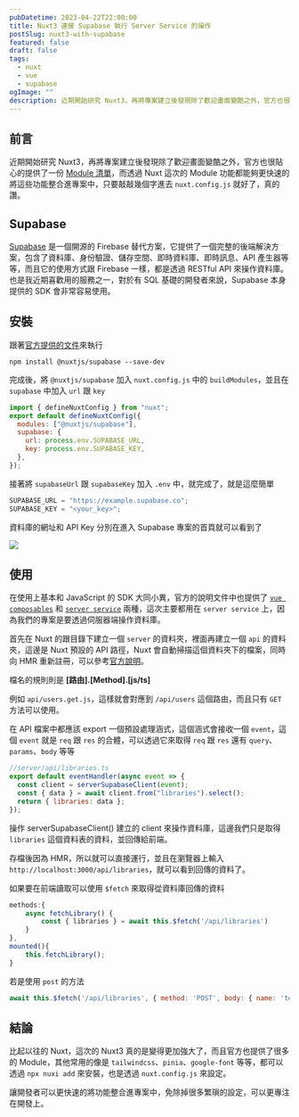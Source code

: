 ```yaml
---
pubDatetime: 2023-04-22T22:00:00
title: Nuxt3 連接 Supabase 執行 Server Service 的操作
postSlug: nuxt3-with-supabase
featured: false
draft: false
tags:
  - nuxt
  - vue
  - supabase
ogImage: ""
description: 近期開始研究 Nuxt3，再將專案建立後發現除了歡迎畫面變酷之外，官方也很貼心的提供了一份 [Module 清單](https://nuxt.com/modules)，而透過 Nuxt 這次的 Module 功能都能夠更快速的將這些功能整合進專案中，只要敲敲幾個字進去 `nuxt.config.js` 就好了，真的讚。
---
```


## 前言

近期開始研究 Nuxt3，再將專案建立後發現除了歡迎畫面變酷之外，官方也很貼心的提供了一份 [Module 清單](https://nuxt.com/modules)，而透過 Nuxt 這次的 Module 功能都能夠更快速的將這些功能整合進專案中，只要敲敲幾個字進去 `nuxt.config.js` 就好了，真的讚。

## Supabase

[Supabase](https://supabase.io/) 是一個開源的 Firebase 替代方案，它提供了一個完整的後端解決方案，包含了資料庫、身份驗證、儲存空間、即時資料庫、即時訊息、API 產生器等等，而且它的使用方式跟 Firebase 一樣，都是透過 RESTful API 來操作資料庫。也是我近期喜歡用的服務之一，對於有 SQL 基礎的開發者來說，Supabase 本身提供的 SDK 會非常容易使用。

## 安裝

跟著[官方提供的文件](https://supabase.nuxtjs.org/get-started)來執行

```
npm install @nuxtjs/supabase --save-dev
```

完成後，將 `@nuxtjs/supabase` 加入 `nuxt.config.js` 中的 `buildModules`，並且在 `supabase` 中加入 `url` 跟 `key`

```js
import { defineNuxtConfig } from "nuxt";
export default defineNuxtConfig({
  modules: ["@nuxtjs/supabase"],
  supabase: {
    url: process.env.SUPABASE_URL,
    key: process.env.SUPABASE_KEY,
  },
});
```

接著將 `supabaseUrl` 跟 `supabaseKey` 加入 `.env` 中，就完成了，就是這麼簡單

```js
SUPABASE_URL = "https://example.supabase.co";
SUPABASE_KEY = "<your_key>";
```

資料庫的網址和 API Key 分別在進入 Supabase 專案的首頁就可以看到了

![](/assets/blog/nuxt3/supabase-config.webp)

## 使用

在使用上基本和 JavaScript 的 SDK 大同小異，官方的說明文件中也提供了 [`vue composables`](https://supabase.nuxtjs.org/usage/composables/use-supabase-auth-client) 和 [`server service`](https://supabase.nuxtjs.org/usage/services/server-supabase-client) 兩種，這次主要都用在 `server service` 上，因為我們的專案是要透過伺服器端操作資料庫。

首先在 Nuxt 的跟目錄下建立一個 `server` 的資料夾，裡面再建立一個 `api` 的資料夾，這邊是 Nuxt 預設的 API 路徑，Nuxt 會自動掃描這個資料夾下的檔案，同時向 HMR 重新註冊，可以參考[官方說明](https://nuxt.com/docs/guide/directory-structure/server)。

檔名的規則則是
**[路由].[Method].[js/ts]**

例如 `api/users.get.js`，這樣就會對應到 `/api/users` 這個路由，而且只有 `GET` 方法可以使用。

在 API 檔案中都應該 export 一個預設處理涵式，這個涵式會接收一個 `event`，這個 `event` 就是 `req` 跟 `res` 的合體，可以透過它來取得 `req` 跟 `res` 還有 `query`、`params`、`body` 等等

```js
//server/api/libraries.ts
export default eventHandler(async event => {
  const client = serverSupabaseClient(event);
  const { data } = await client.from("libraries").select();
  return { libraries: data };
});
```

操作 serverSupabaseClient() 建立的 client 來操作資料庫，這邊我們只是取得 `libraries` 這個資料表的資料，並回傳給前端。

存檔後因為 HMR，所以就可以直接運行，並且在瀏覽器上輸入 `http://localhost:3000/api/libraries`，就可以看到回傳的資料了。

如果要在前端讀取可以使用 `$fetch` 來取得從資料庫回傳的資料

```js
methods:{
    async fetchLibrary() {
        const { libraries } = await this.$fetch('/api/libraries')
    }
},
mounted(){
    this.fetchLibrary();
}

```

若是使用 `post` 的方法

```js
await this.$fetch('/api/libraries', { method: 'POST', body: { name: 'test' } }')
```

## 結論

比起以往的 Nuxt，這次的 Nuxt3 真的是變得更加強大了，而且官方也提供了很多的 Module，其他常用的像是 `tailwindcss`、`pinia`、`google-font` 等等，都可以透過 `npx nuxi add` 來安裝，也是透過 `nuxt.config.js` 來設定。

讓開發者可以更快速的將功能整合進專案中，免除掉很多繁瑣的設定，可以更專注在開發上。
